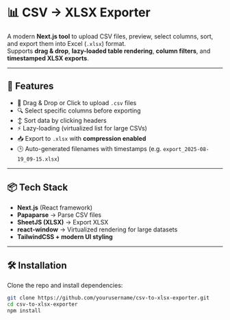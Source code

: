 # 📊 CSV → XLSX Exporter

A modern **Next.js tool** to upload CSV files, preview, select columns, sort, and export them into Excel (`.xlsx`) format.  
Supports **drag & drop**, **lazy-loaded table rendering**, **column filters**, and **timestamped XLSX exports**.

---

## 🚀 Features
- 📂 Drag & Drop or Click to upload `.csv` files
- 🔍 Select specific columns before exporting
- ↕️ Sort data by clicking headers
- ⚡ Lazy-loading (virtualized list for large CSVs)
- 📥 Export to `.xlsx` with **compression enabled**
- 🕒 Auto-generated filenames with timestamps (e.g. `export_2025-08-19_09-15.xlsx`)

---

## 📦 Tech Stack
- **Next.js** (React framework)
- **Papaparse** → Parse CSV files
- **SheetJS (XLSX)** → Export XLSX
- **react-window** → Virtualized rendering for large datasets
- **TailwindCSS + modern UI styling**

---

## 🛠️ Installation

Clone the repo and install dependencies:

```bash
git clone https://github.com/yourusername/csv-to-xlsx-exporter.git
cd csv-to-xlsx-exporter
npm install
